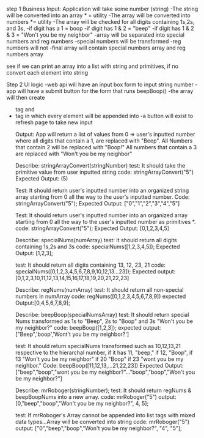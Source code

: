step 1 Business 
Input: Application will take some number (string)
-The string will be converted into an array * = utility
-The array will be converted into numbers *= utility 
-The array will be checked for all digits containing  1s,2s, and 3s,
  -if digit has a 1 = boop
  -if digit has 1 & 2 = "beep"
  -if digit has 1 & 2 & 3 = "Won't you be my neighbor"
-array will be separated into special numbers and reg numbers
-special numbers will be transformed
-reg numbers will not
-final array will contain special numbers array and reg numbers array 

 see if we can print an array into a list with string and primitives, if no convert each element into string 

Step 2 UI logic
-web api will have an input box form to input string number
-app will have a submit button for the form that runs beepBoop()
-the array will then create <ul> tag and <li> tag in which every element will be appended into
-a button will exist to refresh page to take new input


Output: App will return a list of values from 0 => user's inputted number 
where all digits that contain a 1, are replaced with "Beep". 
All Numbers that contain 2 will be replaced with "Boop!" 
All numbers that contain a 3 are replaced with "Won't you be my neighbor"

Describe: stringArrayConvert(stringNumber)
test: It should take the primitive value from user inputted string
code: stringArrayConvert("5")
Expected Output: (5)

Test: It should return user's inputted number into an organized string array starting from 0 all the way to the user's inputted number.
Code: stringArrayConvert("5");
Expected Output: ["0","1","2","3","4","5"]

Test: It should return user's inputted number into an organized array starting from 0 all the way to the user's inputted number as primitives *.
code: stringArrayConvert("5");
Expected Output: [0,1,2,3,4,5]

Describe: specialNums(numArray)
test: It should return all digits containing 1s,2s and 3s 
code: specialNums([1,2,3,4,5]);
Expected Output: [1,2,3];

test: It should return all digits containing 13, 12, 23, 21
code: specialNums([0,1,2,3,4,5,6,7,8,9,10,12,13...23]);
Expected output: [0,1,2,3,10,11,12,13,14,15,16,17,18,19,20,21,22,23]

Describe: regNums(numArray)
test: It should return all non-special numbers in numArray
code: regNums([0,1,2,3,4,5,6,7,8,9])
expected Output:[0,4,5,6,7,8,9];

Describe: beepBoop(specialNumsArray)
test: It should return special Nums transformed as 1s to "Beep", 2s to "Boop" and 3s "Won't you be my neighbor?"
code: beepBoop([1,2,3]);
expected output: ["Beep",'boop','Wont't you be my neighbor?']

test: It should return specialNums transformed such as 10,12,13,21 respective to the hierarchal number, if it has 11, "beep," if 12, "Boop", if 13 "Won't you be my neighbor" if 20 "Boop" if 23 "wont you be my neighbor."
Code: beepBoop([11,12,13,...21,22,23])
Expected Output: ["beep","boop","wont you be my neighbor?"..."boop","boop","Won't you be my neighbor?"]

Describe: mrRoboger(stringNumber);
test: It should return regNums & beepBoopNums into a new array.
code: mrRoboger("5")
output: [0,"beep","boop","Won't you be my neighbor?", 4, 5];

test: If mrRoboger's Array cannot be appended into list tags with mixed data types...Array will be converted into string
code: mrRoboger("5")
output: ["0","beep","boop","Won't you be my neighbor?", "4", "5"];




